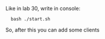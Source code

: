 Like in lab 30, write in console:
```
  bash ./start.sh
```
So, after this you can add some clients

